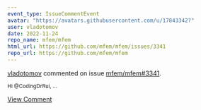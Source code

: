 ```yaml
---
event_type: IssueCommentEvent
avatar: "https://avatars.githubusercontent.com/u/17843342?"
user: vladotomov
date: 2022-11-24
repo_name: mfem/mfem
html_url: https://github.com/mfem/mfem/issues/3341
repo_url: https://github.com/mfem/mfem
---
```


<a href='https://github.com/vladotomov' target='_blank'>vladotomov</a> commented on issue <a href='https://github.com/mfem/mfem/issues/3341' target='_blank'>mfem/mfem#3341</a>.

<small>Hi @CodingDrRui,...</small>

<a href='https://github.com/mfem/mfem/issues/3341' target='_blank'>View Comment</a>